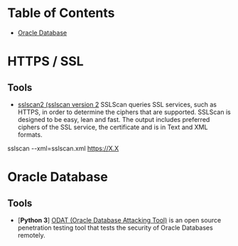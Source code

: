 Table of Contents
=================

  * [Oracle Database](#OracleDatabase)

# HTTPS / SSL

## Tools
- [sslscan2 (sslscan version 2](https://github.com/rbsec/sslscan) SSLScan queries SSL services, such as HTTPS, in order to determine the ciphers that are supported. SSLScan is designed to be easy, lean and fast. The output includes preferred ciphers of the SSL service, the certificate and is in Text and XML formats.

sslscan --xml=sslscan.xml https://X.X

# Oracle Database

## Tools
- [**Python 3**] [ODAT (Oracle Database Attacking Tool)](https://github.com/quentinhardy/odat) is an open source penetration testing tool that tests the security of Oracle Databases remotely.
